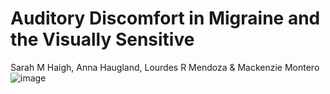 # Auditory Discomfort in Migraine and the Visually Sensitive

Sarah M Haigh, Anna Haugland, Lourdes R Mendoza & Mackenzie Montero
![image](https://user-images.githubusercontent.com/62577725/159373067-1b3553d1-e3d3-4867-88d5-8d7a1d7010ee.png)

